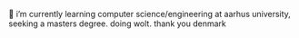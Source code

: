 
🌱 i’m currently learning computer science/engineering at aarhus university, seeking a masters degree. doing wolt. thank you denmark
